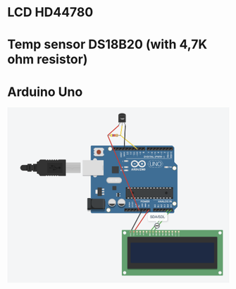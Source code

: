 # LCD HD44780
# Temp sensor DS18B20 (with 4,7K ohm resistor)
# Arduino Uno

![layout](https://github.com/marnowicki/Arduino/blob/master/LCD_DS18x20_Temperature/layout.png?raw=true)

